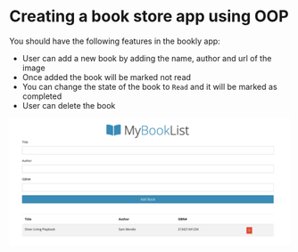 # Creating a book store app using OOP

You should have the following features in the bookly app:

- User can add a new book by adding the name, author and url of the image
- Once added the book will be marked not read
- You can change the state of the book to `Read` and it will be marked as completed
- User can delete the book

![DEMO](../assets/bookly.png)

<!-- Not done -->
